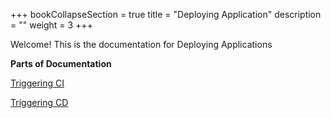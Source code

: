 +++
bookCollapseSection = true
title = "Deploying Application"
description = ""
weight = 3
+++


Welcome! This is the documentation for Deploying Applications

**Parts of Documentation** 

[Triggering CI](/deploying_applications/triggering_ci/)
<br>

[Triggering CD](/deploying_applications/triggering_cd/) 



